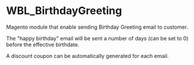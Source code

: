 WBL_BirthdayGreeting
====================

Magento module that enable sending Birthday Greeting email to customer.

The "happy birthday" email will be sent a number of days (can be set to 0) before the effective birthdate.

A discount coupon can be automatically generated for each email.
